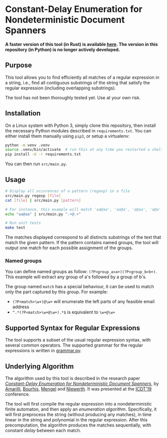 Constant-Delay Enumeration for Nondeterministic Document Spanners
=================================================================

**A faster version of this tool (in Rust) is available
[here](https://github.com/remi-dupre/enum-spanner-rs). The version in this
repository (in Python) is no longer actively developed.**

Purpose
-------

This tool allows you to find efficiently all matches of a regular expression in
a string, i.e., find all contiguous substrings of the string that satisfy the
regular expression (including overlapping substrings).

The tool has not been thoroughly tested yet. Use at your own risk.

Installation
------------

On a Linux system with Python 3, simply clone this repository, then install the
necessary Python modules described in `requirements.txt`. You can either install
them manually using `pip3`, or setup a virtualenv:

```bash
python -m venv .venv
source .venv/bin/activate  # run this at any time you restarted a shell
pip install -U -r requirements.txt
```

You can then run `src/main.py`.

Usage
-----

```bash
# Display all occurences of a pattern (regexp) in a file
src/main.py regexp [file]
cat [file] | src/main.py [pattern]

# For instance, this example will match 'aa@aa', 'aa@a', 'a@aa', 'a@a'
echo "aa@aa" | src/main.py ".+@.+"

# Run unit tests
make test
```

The matches displayed correspond to all distincts substrings of the text that
match the given pattern. If the pattern contains named groups, the tool will
output one match for each possible assignment of the groups.

### Named groups

You can define named groups as follow: `(?P<group_a>a+)(?P<group_b>b+)`. This
example will extract any group of a's followed by a group of b's.

The group named `match` has a special behaviour, it can be used to match only
the part captured by this group. For example:

 - `(?P<match>\w+)@\w+` will enumerate the left parts of any feasible email
   address
 - `^.*(?P<match>\w+@\w+).*$` is equivalent to `\w+@\w+`

Supported Syntax for Regular Expressions
----------------------------------------

The tool supports a subset of the usual regular expression syntax, with several
common operators. The supported grammar for the regular expressions is written
in [grammar.py](src/regexp/grammar.py).


Underlying Algorithm
--------------------

The algorithm used by this tool is described in the research paper
*[Constant-Delay Enumeration for Nondeterministic Document
Spanners](https://arxiv.org/abs/1807.09320)*, by [Amarilli](https://a3nm.net/),
[Bourhis](http://cristal.univ-lille.fr/~bourhis/),
[Mengel](http://www.cril.univ-artois.fr/~mengel/) and
[Niewerth](http://www.theoinf.uni-bayreuth.de/en/team/niewerth_matthias/index.php).
It was presented at the [ICDT'19](http://edbticdt2019.inesc-id.pt/) conference.

The tool will first compile the regular expression into a nondeterministic
finite automaton, and then apply an *enumeration algorithm*. Specifically, it
will first preprocess the string (without producing any matches), in time linear
in the string and polynomial in the regular expression. After this
precomputation, the algorithm produces the matches sequentially, with constant
*delay* between each match.

